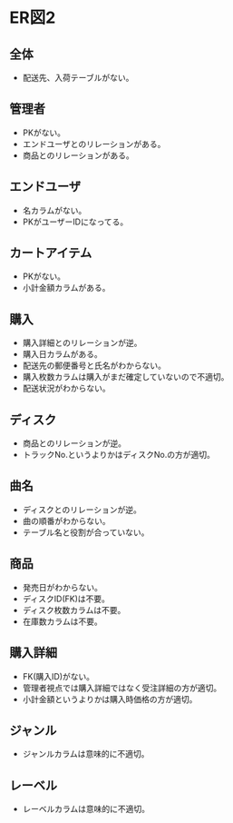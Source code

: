 # ER図2
## 全体
- 配送先、入荷テーブルがない。
 
## 管理者
- PKがない。
- エンドユーザとのリレーションがある。
- 商品とのリレーションがある。

## エンドユーザ
- 名カラムがない。
- PKがユーザーIDになってる。

## カートアイテム
- PKがない。
- 小計金額カラムがある。

## 購入
- 購入詳細とのリレーションが逆。
- 購入日カラムがある。
- 配送先の郵便番号と氏名がわからない。
- 購入枚数カラムは購入がまだ確定していないので不適切。
- 配送状況がわからない。

## ディスク
- 商品とのリレーションが逆。
- トラックNo.というよりかはディスクNo.の方が適切。

## 曲名
- ディスクとのリレーションが逆。
- 曲の順番がわからない。
- テーブル名と役割が合っていない。

## 商品
 - 発売日がわからない。
 - ディスクID(FK)は不要。
 - ディスク枚数カラムは不要。
 - 在庫数カラムは不要。
 
## 購入詳細
 - FK(購入ID)がない。
 - 管理者視点では購入詳細ではなく受注詳細の方が適切。
 - 小計金額というよりかは購入時価格の方が適切。
 
 ## ジャンル
  - ジャンルカラムは意味的に不適切。
  
 ## レーベル
  - レーベルカラムは意味的に不適切。
